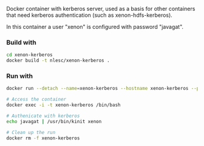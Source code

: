 Docker container with kerberos server, used as a basis for other containers that need 
kerberos authentication (such as xenon-hdfs-kerberos).

In this container a user "xenon" is configured with password "javagat".

### Build with

```bash
cd xenon-kerberos
docker build -t nlesc/xenon-kerberos .
```

### Run with

```bash
docker run --detach --name=xenon-kerberos --hostname xenon-kerberos --publish 10022:22 nlesc/xenon-kerberos

# Access the container
docker exec -i -t xenon-kerberos /bin/bash

# Authenicate with kerberos
echo javagat | /usr/bin/kinit xenon 

# Clean up the run
docker rm -f xenon-kerberos
```

